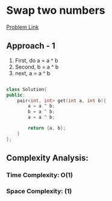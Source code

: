 # Swap two numbers

[Problem Link](https://www.geeksforgeeks.org/problems/swap-two-numbers3844/1)

## Approach - 1

1. First, do a = a ^ b
2. Second, b = a ^ b
3. next, a = a ^ b

```c++

class Solution{
public:
    pair<int, int> get(int a, int b){
        a = a ^ b;
        b = a ^ b;
        a = a ^ b;

        return {a, b};
    }
};

```

## Complexity Analysis:

### Time Complexity: O(1)

### Space Complexity: (1)
